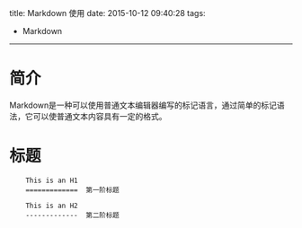 title: Markdown 使用
date: 2015-10-12 09:40:28
tags:
- Markdown
---
简介
=============
Markdown是一种可以使用普通文本编辑器编写的标记语言，通过简单的标记语法，它可以使普通文本内容具有一定的格式。

标题
=============
        This is an H1
        =============  第一阶标题

        This is an H2
        -------------  第二阶标题

